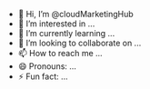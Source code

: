 - 👋 Hi, I’m @cloudMarketingHub
- 👀 I’m interested in ...
- 🌱 I’m currently learning ...
- 💞️ I’m looking to collaborate on ...
- 📫 How to reach me ...
- 😄 Pronouns: ...
- ⚡ Fun fact: ...

<!---
cloudMarketingHub/cloudMarketingHub is a ✨ special ✨ repository because its `README.md` (this file) appears on your GitHub profile.
You can click the Preview link to take a look at your changes.
--->
